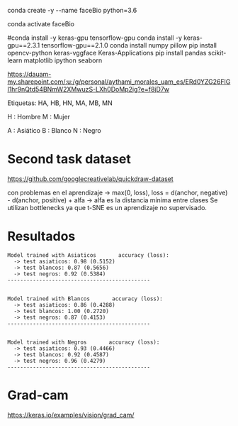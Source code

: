 
conda create -y --name faceBio python=3.6

conda activate faceBio

#conda install -y keras-gpu tensorflow-gpu
conda install -y keras-gpu==2.3.1 tensorflow-gpu==2.1.0
conda install numpy pillow
pip install opencv-python keras-vggface Keras-Applications
pip install pandas scikit-learn matplotlib ipython seaborn


https://dauam-my.sharepoint.com/:u:/g/personal/aythami_morales_uam_es/ERd0YZG26FlGl1hr9nQtd54BNmW2XMwuzS-LXh0DoMp2ig?e=f8jD7w


Etiquetas:   HA, HB, HN, MA, MB, MN

H : Hombre
M : Mujer

A : Asiático
B : Blanco
N : Negro

# Second task dataset

https://github.com/googlecreativelab/quickdraw-dataset

con problemas en el aprendizaje -> max(0, loss), loss = d(anchor, negative) - d(anchor, positive) + alfa   ->   alfa es la distancia mínima entre clases
Se utilizan bottlenecks ya que t-SNE es un aprendizaje no supervisado.



# Resultados

```
Model trained with Asiaticos       accuracy (loss):
  -> test asiaticos: 0.98 (0.5152)
  -> test blancos: 0.87 (0.5656)
  -> test negros: 0.92 (0.5384)
---------------------------------------------


Model trained with Blancos       accuracy (loss):
  -> test asiaticos: 0.86 (0.4288)
  -> test blancos: 1.00 (0.2720)
  -> test negros: 0.87 (0.4153)
---------------------------------------------


Model trained with Negros       accuracy (loss):
  -> test asiaticos: 0.93 (0.4466)
  -> test blancos: 0.92 (0.4587)
  -> test negros: 0.96 (0.4279)
---------------------------------------------
```

# Grad-cam

https://keras.io/examples/vision/grad_cam/

